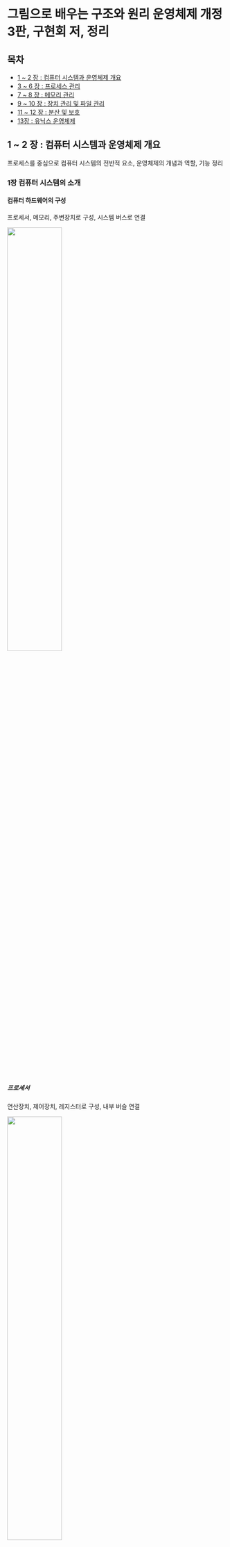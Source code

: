# 그림으로 배우는 구조와 원리 운영체제 개정 3판, 구현회 저, 정리

## 목차
- [1 ~ 2 장 : 컴퓨터 시스템과 운영체제 개요](#1--2-장--컴퓨터-시스템과-운영체제-개요)
- [3 ~ 6 장 : 프로세스 관리](#3--6-장--프로세스-관리)
- [7 ~ 8 장 : 메모리 관리](#7--8-장--메모리-관리)
- [9 ~ 10 장 : 장치 관리 및 파일 관리](#9--10-장--장치-관리-및-파일-관리)
- [11 ~ 12 장 : 분산 및 보호](#11--12-장--분산-및-보호)
- [13장 : 유닉스 운영체제](#13장--유닉스-운영체제)


## 1 ~ 2 장 : 컴퓨터 시스템과 운영체제 개요
프로세스를 중심으로 컴퓨터 시스템의 전반적 요소, 운영체제의 개념과 역할, 기능 정리
### 1장 컴퓨터 시스템의 소개
#### 컴퓨터 하드웨어의 구성
프로세서, 메모리, 주변장치로 구성, 시스템 버스로 연결

<img src="https://user-images.githubusercontent.com/57519837/139270659-52a5a5a4-b416-4ee7-8480-e444a1e5283c.png" width = "50%" height = "50%" >

##### 프로세서
연산장치, 제어장치, 레지스터로 구성, 내부 버슬 연결

<img src="https://user-images.githubusercontent.com/57519837/139270514-0971067f-0036-4155-b1d4-b92bd71473e6.png" width="50%" height="50%" >

<!-- |종류|설명|
|---------------|---|
|데이터 레지스터|수정|
|주소 레지스터|예정| -->

- 데이터 부분 : 레지스터, 연산장치
  - 레지스터 : 전용/범용(용도), 사용자 가시/불가시 레지스터(정보변경 가능 여부), 데이터/주소/상태 레지스터(저장 정보 종류)
    - 가시 레지스터
      - 데이터 레지스터 : 함수 연산에 필요한 데이터 저장. 연산 결과로 플래그 값 저장
      > 플래그 (컴퓨팅): 컴퓨터에서 무언가를 기억하거나 또는 다른 프로그램에게 약속된 신호를 남기기 위한 용도로 프로그램에 사용되는 미리 정의된 비트
      - 주소 레지스터 : 주소나 유효 주소를 계산하는 데 필요한 주소의 일부 저장
      > 유효 주소 : 주소 지정방식에 의해 결정되는 오퍼랜드의 주소
      >> 주소 지정방식 : 
      >> - 프로그램 수행 시 오퍼랜드(피연산자)를 지정하는 방법
      >> - 오퍼랜드를 참조하기 전에 오퍼랜드를 변경하거나 해석하는 규칙을 지정
        - 기준 주소 레지스터 : 프로그램 실행할 때 사용하는 기존 주소 값 저장. 하나의 프로그램이나 일부처럼 서로 관련 있는 정보 저장. 연속된 저장 공간을 지정하는 데 참조 가능. 페이지나 세그먼트처럼 블록화된 정보에 접근하는 데 사용.
        - 인덱스 레지스터 : 유효 주소를 계산하는 데 사용하는 주소 정보 저장
        - 스택 포인터 레지스터 : 메모리에 프로세서 스택을 구현하는 데 사용. 많은 프로세서와 주소 레지스터를 데이터 스택 포인터와 큐 포인터로 사용. 반환 주소, 프로세서 상태 정보, 서브루틴 임시 변수 저장.
    - 불가시 레지스터 : 사용자가 정보 변경 불가. 프로세서의 상태와 제어 관리.
      - 프로그램 카운터 : 다음 실행할 명령어의 주소 보관하는 레지스터. 카운터로 되어 있어 명령어를 읽고 명령어 길이만큼 증가해 다음 명령어 가리킴. 분기 명령어는 목적 주소로 갱신할 수 있다. 
      - 명령어 레지스터 : 현재 실행하는 명령어 보관하는 레지스터.
      - 누산기(Accumulator, ACC) : 데이터를 일시적으로 저장하는 레지스터.
      - 메모리 주소 레지스터 : 프로세서가 참조하려는 데이터의 주소를 명시하여 메모리에 접근하는 버퍼 레지스터.
      - 메모리 버퍼 레지스터 : 프로세서가 메모리에서 읽거나 저장할 데이터 자체를 보관하는 버퍼 레지스터. 메모리 데이터 레지스터.
- 제어 부분 : 제어장치



##### 메모리
- 레지스터 : 프로세서 내부에 있으며, 프로세서가 사용할 데이터를 보관하는 가장 빠른 메모리.
- 메인 메모리 : 프로세서 외부에 있으며, 프로세서에서 즉각적으로 수행할 프로그램이나 데이터 저장하거나 프로세서 처리 결과를 메인 메모리에 저장. 입출력 장치도 메인 메모리에서 데이터를 받거나 저장.
  - 다수의 셀로 구성. 각 셀은 비트로 구성. 데이터는 셀 한 개나 여러 개에 나눠서 저장. 셀은 주소로 참조 -> 물리적 주소.

<img src="https://user-images.githubusercontent.com/57519837/139276233-8c1dfa6e-3b30-4ce3-b6d6-b6dd1063e3c7.png" width = "300" height = "300" >

- 
  - 
    - 논리적 주소 : 컴파일러가 변수와 명령어에 할당한 주소. 별도의 주소 공간에 나타난다.
    - 매핑, 메모리 맵 : 컴파일로 논리적 주소를 물리적 주소로 변환.
    - 가상 메모리 방법으로 메인 메모리 유효 크기 늘릴 수 있음.
  - 메모리 속도
    - 메모리 접근시간 : 명령이 발생한 후 목표 주소 검색하여 데이터 쓰기(읽기)를 시작할 때까지 걸린 시간.
    - 사이클 시간 : 두 번의 연속적인 메모리 동작 사이에 필요한 최소 지연시간.
##### 시스템 버스
##### 주변장치
#### 컴퓨터 시스템의 동작
##### 명령어의 구조
##### 명령어의 실행
##### 인터럽트 명령어
## 3 ~ 6 장 : 프로세스 관리
프로세스를 주제로 프로세스의 상태와 변환 관련 기술과 제어, 스레드, 병행 프로세스(상호배제 및 동기화), 교착 상태 등 소개. 프로세스 스케쥴링 설명.
## 7 ~ 8 장 : 메모리 관리
메모리 관리 전략, 메모리 할당 방법, 가상 메모리의 개념과 요구 페이징, 페이지 대치 알고리즘 설명
## 9 ~ 10 장 : 장치 관리 및 파일 관리
입출력 관리와 주변장치(디스크)의 공간 할당, 디스크 스케줄링 설명. 파일 관리 시스템의 구성, 디렉터리, 파일의 보조기억장치 할당 설명.
## 11 ~ 12 장 : 분산 및 보호
분산 운영체제와 다중 처리, 클라이언트/서버, 클러스터, 컴퓨터 보안과 보호, 신뢰 시스템 설명
## 13장 : 유닉스 운영체제
운영체제의 한 예인 유닉스의 구조, 설계 목표 설명
